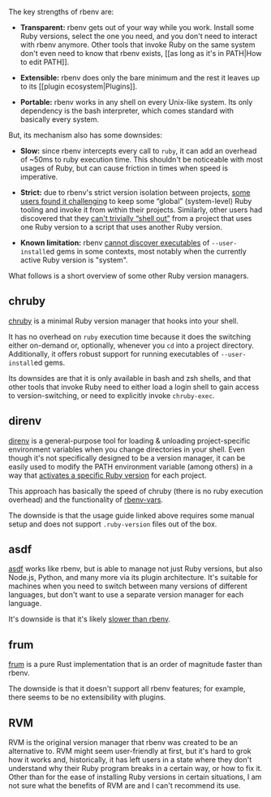 The key strengths of rbenv are:

- **Transparent:** rbenv gets out of your way while you work. Install some Ruby versions, select the one you need, and you don't need to interact with rbenv anymore. Other tools that invoke Ruby on the same system don't even need to know that rbenv exists, [[as long as it's in PATH|How to edit PATH]].

- **Extensible:** rbenv does only the bare minimum and the rest it leaves up to its [[plugin ecosystem|Plugins]].

- **Portable:** rbenv works in any shell on every Unix-like system. Its only dependency is the bash interpreter, which comes standard with basically every system.

But, its mechanism also has some downsides:

- **Slow:** since rbenv intercepts every call to `ruby`, it can add an overhead of ~50ms to ruby execution time. This shouldn't be noticeable with most usages of Ruby, but can cause friction in times when speed is imperative.

- **Strict:** due to rbenv's strict version isolation between projects, [some users found it challenging](https://github.com/rbenv/rbenv/issues/187) to keep some “global” (system-level) Ruby tooling and invoke it from within their projects. Similarly, other users had discovered that they [can't trivially “shell out”](https://github.com/rbenv/rbenv/issues/121) from a project that uses one Ruby version to a script that uses another Ruby version.

- **Known limitation:** rbenv [cannot discover executables](https://github.com/rbenv/rbenv/pull/1436) of `--user-install`ed gems in some contexts, most notably when the currently active Ruby version is "system".

What follows is a short overview of some other Ruby version managers.

## chruby

[chruby][] is a minimal Ruby version manager that hooks into your shell.

It has no overhead on `ruby` execution time because it does the switching either on-demand or, optionally, whenever you `cd` into a project directory. Additionally, it offers robust support for running executables of `--user-install`ed gems.

Its downsides are that it is only available in bash and zsh shells, and that other tools that invoke Ruby need to either load a login shell to gain access to version-switching, or need to explicitly invoke `chruby-exec`.

## direnv

[direnv][] is a general-purpose tool for loading & unloading project-specific environment variables when you change directories in your shell. Even though it's not specifically designed to be a version manager, it can be easily used to modify the PATH environment variable (among others) in a way that [activates a specific Ruby version](https://direnv.net/docs/ruby.html) for each project.

This approach has basically the speed of chruby (there is no ruby execution overhead) and the functionality of [rbenv-vars][].

The downside is that the usage guide linked above requires some manual setup and does not support `.ruby-version` files out of the box.

## asdf

[asdf][] works like rbenv, but is able to manage not just Ruby versions, but also Node.js, Python, and many more via its plugin architecture. It's suitable for machines when you need to switch between many versions of different languages, but don't want to use a separate version manager for each language.

It's downside is that it's likely [slower than rbenv](http://stratus3d.com/blog/2022/08/11/asdf-performance/).

## frum

[frum][] is a pure Rust implementation that is an order of magnitude faster than rbenv.

The downside is that it doesn't support all rbenv features; for example, there seems to be no extensibility with plugins.

## RVM

RVM is the original version manager that rbenv was created to be an alternative to. RVM might seem user-friendly at first, but it's hard to grok how it works and, historically, it has left users in a state where they don't understand why their Ruby program breaks in a certain way, or how to fix it. Other than for the ease of installing Ruby versions in certain situations, I am not sure what the benefits of RVM are and I can't recommend its use.


  [chruby]: https://github.com/postmodern/chruby
  [direnv]: https://direnv.net/
  [rbenv-vars]: https://github.com/rbenv/rbenv-vars
  [asdf]: https://github.com/asdf-vm/asdf
  [frum]: https://github.com/TaKO8Ki/frum
